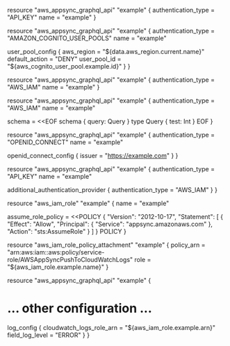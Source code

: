 resource "aws_appsync_graphql_api" "example" {
  authentication_type = "API_KEY"
  name                = "example"
}

resource "aws_appsync_graphql_api" "example" {
  authentication_type = "AMAZON_COGNITO_USER_POOLS"
  name                = "example"

  user_pool_config {
    aws_region     = "${data.aws_region.current.name}"
    default_action = "DENY"
    user_pool_id   = "${aws_cognito_user_pool.example.id}"
  }
}

resource "aws_appsync_graphql_api" "example" {
  authentication_type = "AWS_IAM"
  name                = "example"
}

resource "aws_appsync_graphql_api" "example" {
  authentication_type = "AWS_IAM"
  name                = "example"

  schema = <<EOF
schema {
    query: Query
}
type Query {
  test: Int
}
EOF
}

resource "aws_appsync_graphql_api" "example" {
  authentication_type = "OPENID_CONNECT"
  name                = "example"

  openid_connect_config {
    issuer = "https://example.com"
  }
}

resource "aws_appsync_graphql_api" "example" {
  authentication_type = "API_KEY"
  name = "example"

  additional_authentication_provider {
    authentication_type = "AWS_IAM"
  }
}

resource "aws_iam_role" "example" {
  name = "example"

  assume_role_policy = <<POLICY
{
    "Version": "2012-10-17",
    "Statement": [
        {
        "Effect": "Allow",
        "Principal": {
            "Service": "appsync.amazonaws.com"
        },
        "Action": "sts:AssumeRole"
        }
    ]
}
POLICY
}

resource "aws_iam_role_policy_attachment" "example" {
  policy_arn = "arn:aws:iam::aws:policy/service-role/AWSAppSyncPushToCloudWatchLogs"
  role       = "${aws_iam_role.example.name}"
}

resource "aws_appsync_graphql_api" "example" {
  # ... other configuration ...

  log_config {
    cloudwatch_logs_role_arn = "${aws_iam_role.example.arn}"
    field_log_level          = "ERROR"
  }
}
